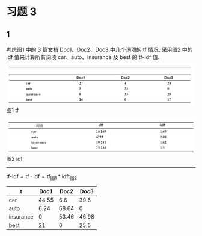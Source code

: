 # 习题 3
## 1
考虑图1 中的 3 篇文档 Doc1、Doc2、Doc3 中几个词项的 tf 情况, 采用图2 中的 idf 值来计算所有词项 car、auto、insurance 及 best 的 tf-idf 值.

![图1 tf](assets/5C66DF4AEDB0A2795F152F5EC4EBB372.png)
图1 tf

![图2 idf](assets/7EF3C34A916D96AC627DD8EA892E4166.png)
图2 idf

---

$\text{tf-idf} = \text{tf} \cdot \text{idf} = \text{tf}_{\text{图1}} * \text{idft}_{\text{图2}}$

| t         | Doc1  | Doc2  | Doc3  |
| --------- | ----- | ----- | ----- |
| car       | 44.55 | 6.6   | 39.6  |
| auto      | 6.24  | 68.64 | 0     |
| insurance | 0     | 53.46 | 46.98 |
| best      | 21    | 0     | 25.5  |

